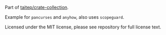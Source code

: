 Part of [taitep/crate-collection](https://github.com/taitep/crate-collection).

Example for `pancurses` and `anyhow`, also uses `scopeguard`.

Licensed under the MIT license, please see repository for full license text.
